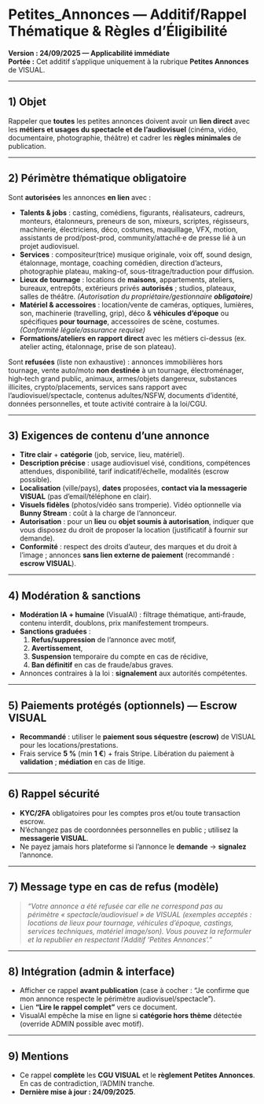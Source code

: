 # Petites_Annonces — Additif/Rappel Thématique & Règles d’Éligibilité
**Version : 24/09/2025 — Applicabilité immédiate**  
**Portée :** Cet additif s’applique uniquement à la rubrique **Petites Annonces** de VISUAL.

---

## 1) Objet
Rappeler que **toutes** les petites annonces doivent avoir un **lien direct** avec les **métiers et usages du spectacle et de l’audiovisuel** (cinéma, vidéo, documentaire, photographie, théâtre) et cadrer les **règles minimales** de publication.

---

## 2) Périmètre thématique **obligatoire**
Sont **autorisées** les annonces **en lien** avec :
- **Talents & jobs** : casting, comédiens, figurants, réalisateurs, cadreurs, monteurs, étalonneurs, preneurs de son, mixeurs, scriptes, régisseurs, machinerie, électriciens, déco, costumes, maquillage, VFX, motion, assistants de prod/post-prod, community/attaché·e de presse lié à un projet audiovisuel.
- **Services** : compositeur(trice) musique originale, voix off, sound design, étalonnage, montage, coaching comédien, direction d’acteurs, photographie plateau, making-of, sous-titrage/traduction pour diffusion.
- **Lieux de tournage** : locations de **maisons**, appartements, ateliers, bureaux, entrepôts, extérieurs privés **autorisés** ; studios, plateaux, salles de théâtre. *(Autorisation du propriétaire/gestionnaire **obligatoire**)*
- **Matériel & accessoires** : location/vente de caméras, optiques, lumières, son, machinerie (travelling, grip), déco & **véhicules d’époque** ou spécifiques **pour tournage**, accessoires de scène, costumes. *(Conformité légale/assurance requise)*
- **Formations/ateliers** **en rapport direct** avec les métiers ci-dessus (ex. atelier acting, étalonnage, prise de son plateau).

Sont **refusées** (liste non exhaustive) : annonces immobilières hors tournage, vente auto/moto **non destinée** à un tournage, électroménager, high‑tech grand public, animaux, armes/objets dangereux, substances illicites, crypto/placements, services sans rapport avec l’audiovisuel/spectacle, contenus adultes/NSFW, documents d’identité, données personnelles, et toute activité contraire à la loi/CGU.

---

## 3) Exigences de contenu d’une annonce
- **Titre clair** + **catégorie** (job, service, lieu, matériel).  
- **Description précise** : usage audiovisuel visé, conditions, compétences attendues, disponibilité, tarif indicatif/échelle, modalités (escrow possible).  
- **Localisation** (ville/pays), **dates** proposées, **contact via la messagerie VISUAL** (pas d’email/téléphone en clair).  
- **Visuels fidèles** (photos/vidéo sans tromperie). Vidéo optionnelle via **Bunny Stream** : coût à la charge de l’annonceur.  
- **Autorisation** : pour un **lieu** ou **objet soumis à autorisation**, indiquer que vous disposez du droit de proposer la location (justificatif à fournir sur demande).  
- **Conformité** : respect des droits d’auteur, des marques et du droit à l’image ; annonces **sans lien externe de paiement** (recommandé : **escrow VISUAL**).

---

## 4) Modération & sanctions
- **Modération IA + humaine** (VisualAI) : filtrage thématique, anti‑fraude, contenu interdit, doublons, prix manifestement trompeurs.  
- **Sanctions graduées** :  
  1) **Refus/suppression** de l’annonce avec motif,  
  2) **Avertissement**,  
  3) **Suspension** temporaire du compte en cas de récidive,  
  4) **Ban définitif** en cas de fraude/abus graves.  
- Annonces contraires à la loi : **signalement** aux autorités compétentes.

---

## 5) Paiements protégés (optionnels) — Escrow VISUAL
- **Recommandé** : utiliser le **paiement sous séquestre (escrow)** de VISUAL pour les locations/prestations.  
- Frais service **5 %** (min **1 €**) + frais Stripe. Libération du paiement à **validation** ; **médiation** en cas de litige.

---

## 6) Rappel sécurité
- **KYC/2FA** obligatoires pour les comptes pros et/ou toute transaction escrow.  
- N’échangez pas de coordonnées personnelles en public ; utilisez la **messagerie VISUAL**.  
- Ne payez jamais hors plateforme si l’annonce le **demande** → **signalez** l’annonce.

---

## 7) Message type en cas de refus (modèle)
> *“Votre annonce a été refusée car elle ne correspond pas au périmètre « spectacle/audiovisuel » de VISUAL (exemples acceptés : locations de lieux pour tournage, véhicules d’époque, castings, services techniques, matériel image/son). Vous pouvez la reformuler et la republier en respectant l’Additif ‘Petites Annonces’.”*

---

## 8) Intégration (admin & interface)
- Afficher ce rappel **avant publication** (case à cocher : “Je confirme que mon annonce respecte le périmètre audiovisuel/spectacle”).  
- Lien **“Lire le rappel complet”** vers ce document.  
- VisualAI empêche la mise en ligne si **catégorie hors thème** détectée (override ADMIN possible avec motif).

---

## 9) Mentions
- Ce rappel **complète** les **CGU VISUAL** et le **règlement Petites Annonces**. En cas de contradiction, l’ADMIN tranche.  
- **Dernière mise à jour : 24/09/2025**.
